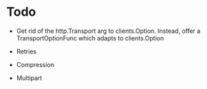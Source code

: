 # Todo

- Get rid of the http.Transport arg to clients.Option.  Instead, offer
a TransportOptionFunc which adapts to clients.Option

- Retries
- Compression
- Multipart